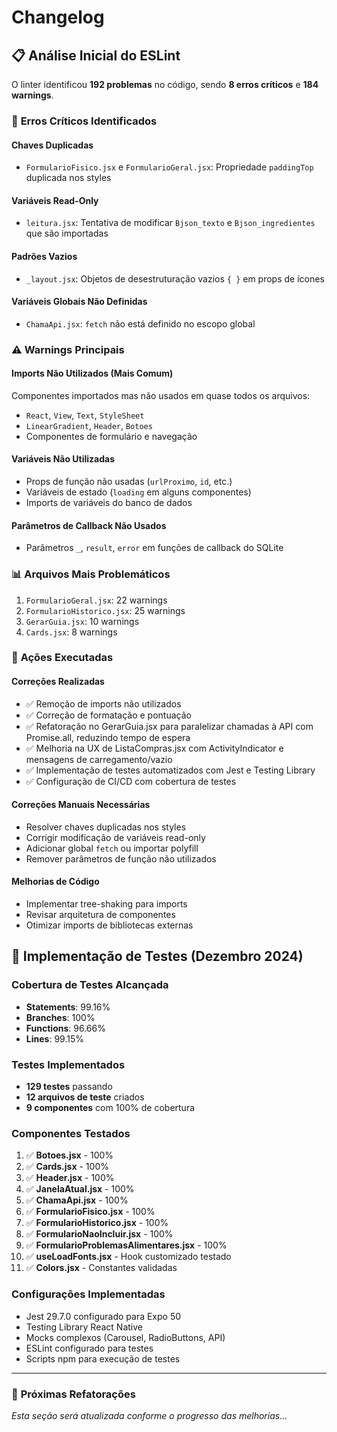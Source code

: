 # Changelog

## 📋 Análise Inicial do ESLint

O linter identificou **192 problemas** no código, sendo **8 erros críticos** e **184 warnings**.

### 🚨 **Erros Críticos Identificados**

#### Chaves Duplicadas
- `FormularioFisico.jsx` e `FormularioGeral.jsx`: Propriedade `paddingTop` duplicada nos styles

#### Variáveis Read-Only
- `leitura.jsx`: Tentativa de modificar `Bjson_texto` e `Bjson_ingredientes` que são importadas

#### Padrões Vazios
- `_layout.jsx`: Objetos de desestruturação vazios `{ }` em props de ícones

#### Variáveis Globais Não Definidas
- `ChamaApi.jsx`: `fetch` não está definido no escopo global

### ⚠️ **Warnings Principais**

#### Imports Não Utilizados (Mais Comum)
Componentes importados mas não usados em quase todos os arquivos:
- `React`, `View`, `Text`, `StyleSheet`
- `LinearGradient`, `Header`, `Botoes`
- Componentes de formulário e navegação

#### Variáveis Não Utilizadas
- Props de função não usadas (`urlProximo`, `id`, etc.)
- Variáveis de estado (`loading` em alguns componentes)
- Imports de variáveis do banco de dados

#### Parâmetros de Callback Não Usados
- Parâmetros `_`, `result`, `error` em funções de callback do SQLite

### 📊 **Arquivos Mais Problemáticos**
1. `FormularioGeral.jsx`: 22 warnings
2. `FormularioHistorico.jsx`: 25 warnings
3. `GerarGuia.jsx`: 10 warnings
4. `Cards.jsx`: 8 warnings

### 🔧 **Ações Executadas**

#### Correções Realizadas
- ✅ Remoção de imports não utilizados
- ✅ Correção de formatação e pontuação
- ✅ Refatoração no GerarGuia.jsx para paralelizar chamadas à API com Promise.all, reduzindo tempo de espera
- ✅ Melhoria na UX de ListaCompras.jsx com ActivityIndicator e mensagens de carregamento/vazio
- ✅ Implementação de testes automatizados com Jest e Testing Library
- ✅ Configuração de CI/CD com cobertura de testes

#### Correções Manuais Necessárias
- Resolver chaves duplicadas nos styles
- Corrigir modificação de variáveis read-only
- Adicionar global `fetch` ou importar polyfill
- Remover parâmetros de função não utilizados

#### Melhorias de Código
- Implementar tree-shaking para imports
- Revisar arquitetura de componentes
- Otimizar imports de bibliotecas externas

## 🧪 Implementação de Testes (Dezembro 2024)

### Cobertura de Testes Alcançada
- **Statements**: 99.16%
- **Branches**: 100%
- **Functions**: 96.66%
- **Lines**: 99.15%

### Testes Implementados
- **129 testes** passando
- **12 arquivos de teste** criados
- **9 componentes** com 100% de cobertura

### Componentes Testados
1. ✅ **Botoes.jsx** - 100%
2. ✅ **Cards.jsx** - 100%
3. ✅ **Header.jsx** - 100%
4. ✅ **JanelaAtual.jsx** - 100%
5. ✅ **ChamaApi.jsx** - 100%
6. ✅ **FormularioFisico.jsx** - 100%
7. ✅ **FormularioHistorico.jsx** - 100%
8. ✅ **FormularioNaoIncluir.jsx** - 100%
9. ✅ **FormularioProblemasAlimentares.jsx** - 100%
10. ✅ **useLoadFonts.jsx** - Hook customizado testado
11. ✅ **Colors.jsx** - Constantes validadas

### Configurações Implementadas
- Jest 29.7.0 configurado para Expo 50
- Testing Library React Native
- Mocks complexos (Carousel, RadioButtons, API)
- ESLint configurado para testes
- Scripts npm para execução de testes

---

### 🔄 **Próximas Refatorações**
_Esta seção será atualizada conforme o progresso das melhorias..._
